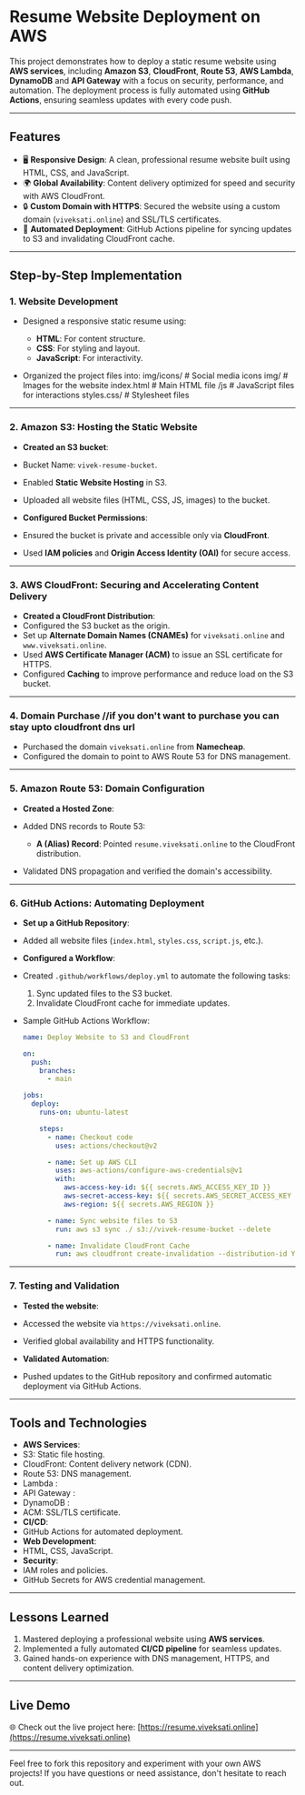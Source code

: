 # Resume Website Deployment on AWS

This project demonstrates how to deploy a static resume website using **AWS services**, including **Amazon S3**, **CloudFront**, **Route 53**, **AWS Lambda**, **DynamoDB** and **API Gateway** with a focus on security, performance, and automation. The deployment process is fully automated using **GitHub Actions**, ensuring seamless updates with every code push.

---

## Features

- 🖥️ **Responsive Design**: A clean, professional resume website built using HTML, CSS, and JavaScript.
- 🌍 **Global Availability**: Content delivery optimized for speed and security with AWS CloudFront.
- 🔒 **Custom Domain with HTTPS**: Secured the website using a custom domain (`viveksati.online`) and SSL/TLS certificates.
- 🤖 **Automated Deployment**: GitHub Actions pipeline for syncing updates to S3 and invalidating CloudFront cache.

---

## Step-by-Step Implementation

### 1. **Website Development**

- Designed a responsive static resume using:

  - **HTML**: For content structure.
  - **CSS**: For styling and layout.
  - **JavaScript**: For interactivity.

- Organized the project files into:
  img/icons/ # Social media icons img/ # Images for the website index.html # Main HTML file /js # JavaScript files for interactions styles.css/ # Stylesheet files

---

### 2. **Amazon S3: Hosting the Static Website**

- **Created an S3 bucket**:
- Bucket Name: `vivek-resume-bucket`.
- Enabled **Static Website Hosting** in S3.
- Uploaded all website files (HTML, CSS, JS, images) to the bucket.

- **Configured Bucket Permissions**:
- Ensured the bucket is private and accessible only via **CloudFront**.
- Used **IAM policies** and **Origin Access Identity (OAI)** for secure access.

---

### 3. **AWS CloudFront: Securing and Accelerating Content Delivery**

- **Created a CloudFront Distribution**:
- Configured the S3 bucket as the origin.
- Set up **Alternate Domain Names (CNAMEs)** for `viveksati.online` and `www.viveksati.online`.
- Used **AWS Certificate Manager (ACM)** to issue an SSL certificate for HTTPS.
- Configured **Caching** to improve performance and reduce load on the S3 bucket.

---

### 4. **Domain Purchase** //if you don't want to purchase you can stay upto cloudfront dns url

- Purchased the domain `viveksati.online` from **Namecheap**.
- Configured the domain to point to AWS Route 53 for DNS management.

---

### 5. **Amazon Route 53: Domain Configuration**

- **Created a Hosted Zone**:
- Added DNS records to Route 53:

  - **A (Alias) Record**: Pointed `resume.viveksati.online` to the CloudFront distribution.

- Validated DNS propagation and verified the domain's accessibility.

---

### 6. **GitHub Actions: Automating Deployment**

- **Set up a GitHub Repository**:
- Added all website files (`index.html`, `styles.css`, `script.js`, etc.).

- **Configured a Workflow**:
- Created `.github/workflows/deploy.yml` to automate the following tasks:
  1. Sync updated files to the S3 bucket.
  2. Invalidate CloudFront cache for immediate updates.
- Sample GitHub Actions Workflow:

  ```yaml
  name: Deploy Website to S3 and CloudFront

  on:
    push:
      branches:
        - main

  jobs:
    deploy:
      runs-on: ubuntu-latest

      steps:
        - name: Checkout code
          uses: actions/checkout@v2

        - name: Set up AWS CLI
          uses: aws-actions/configure-aws-credentials@v1
          with:
            aws-access-key-id: ${{ secrets.AWS_ACCESS_KEY_ID }}
            aws-secret-access-key: ${{ secrets.AWS_SECRET_ACCESS_KEY }}
            aws-region: ${{ secrets.AWS_REGION }}

        - name: Sync website files to S3
          run: aws s3 sync ./ s3://vivek-resume-bucket --delete

        - name: Invalidate CloudFront Cache
          run: aws cloudfront create-invalidation --distribution-id YOUR_CLOUDFRONT_DIST_ID --paths "/*"
  ```

---

### 7. **Testing and Validation**

- **Tested the website**:
- Accessed the website via `https://viveksati.online`.
- Verified global availability and HTTPS functionality.

- **Validated Automation**:
- Pushed updates to the GitHub repository and confirmed automatic deployment via GitHub Actions.

---

## Tools and Technologies

- **AWS Services**:
- S3: Static file hosting.
- CloudFront: Content delivery network (CDN).
- Route 53: DNS management.
- Lambda :
- API Gateway :
- DynamoDB :
- ACM: SSL/TLS certificate.
- **CI/CD**:
- GitHub Actions for automated deployment.
- **Web Development**:
- HTML, CSS, JavaScript.
- **Security**:
- IAM roles and policies.
- GitHub Secrets for AWS credential management.

---

## Lessons Learned

1. Mastered deploying a professional website using **AWS services**.
2. Implemented a fully automated **CI/CD pipeline** for seamless updates.
3. Gained hands-on experience with DNS management, HTTPS, and content delivery optimization.

---

## Live Demo

🌐 Check out the live project here: [https://resume.viveksati.online](https://resume.viveksati.online)

---

Feel free to fork this repository and experiment with your own AWS projects! If you have questions or need assistance, don't hesitate to reach out.
